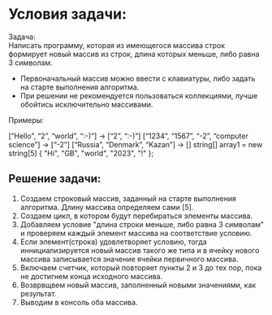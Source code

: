 # Условия задачи:
 Задача:  
 Написать программу, которая из имеющегося массива строк 
формирует новый массив из строк, длина которых меньше, либо равна 3 символам. 
  * Первоначальный массив можно ввести с клавиатуры, либо задать на старте выполнения алгоритма. 
  * При решении не рекомендуется пользоваться коллекциями, лучше обойтись исключительно массивами.

 Примеры:

 [“Hello”, “2”, “world”, “:-)”] → [“2”, “:-)”]
 [“1234”, “1567”, “-2”, “computer science”] → [“-2”]
 [“Russia”, “Denmark”, “Kazan”] → []
 string[] array1 = new string[5] { "Hi", "GB", "world", "2023", "!" };


## Решение задачи:
1. Cоздаем строковый массив, заданный на старте выполнения алгоритма. Длину массива определяем сами [5].
2. Создаем цикл, в котором будут перебираться элементы массива.
3. Добавляем условие "длина строки меньше, либо равна 3 символам" и проверяем каждый элемент массива на соответствие условию.
4. Если элемент(строка) удовлетворяет условию, тогда иннициализируется новый массив такого же типа и в ячейку нового массива записывается значение ячейки первичного массива.
5. Включаем счетчик, который повторяет пункты 2 и 3 до тех пор, пока не достигнем конца исходного массива.
6. Возврвщвем новый массив, заполненный новыми значениями, как результат.
7. Выводим в консоль оба массива.
